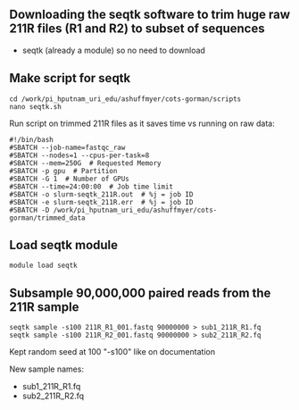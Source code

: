 ## Downloading the seqtk software to trim huge raw 211R files (R1 and R2) to subset of sequences

- seqtk (already a module) so no need to download


## Make script for seqtk
```
cd /work/pi_hputnam_uri_edu/ashuffmyer/cots-gorman/scripts
nano seqtk.sh
```
Run script on trimmed 211R files as it saves time vs running on raw data:
```
#!/bin/bash
#SBATCH --job-name=fastqc_raw
#SBATCH --nodes=1 --cpus-per-task=8
#SBATCH --mem=250G  # Requested Memory
#SBATCH -p gpu  # Partition
#SBATCH -G 1  # Number of GPUs
#SBATCH --time=24:00:00  # Job time limit
#SBATCH -o slurm-seqtk_211R.out  # %j = job ID
#SBATCH -e slurm-seqtk_211R.err  # %j = job ID
#SBATCH -D /work/pi_hputnam_uri_edu/ashuffmyer/cots-gorman/trimmed_data
```
## Load seqtk module
```
module load seqtk
```

## Subsample 90,000,000 paired reads from the 211R sample
```
seqtk sample -s100 211R_R1_001.fastq 90000000 > sub1_211R_R1.fq
seqtk sample -s100 211R_R2_001.fastq 90000000 > sub2_211R_R2.fq
```

Kept random seed at 100 "-s100" like on documentation

New sample names:
- sub1_211R_R1.fq
- sub2_211R_R2.fq
